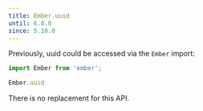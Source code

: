 ```yaml
---
title: Ember.uuid
until: 6.0.0
since: 5.10.0
---
```



Previously, uuid could be accessed via the `Ember` import:
```js
import Ember from 'ember';

Ember.uuid

```

There is no replacement for this API.

